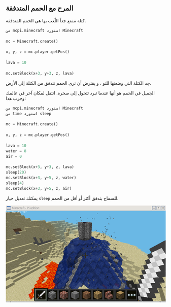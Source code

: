 ## المرح مع الحمم المتدفقة

كتلة ممتع جداً اللّعب بها هي الحمم المتدفقة.

```python
من mcpi.minecraft استورد Minecraft

mc = Minecraft.create()

x, y, z = mc.player.getPos()

lava = 10

mc.setBlock(x+3, y+3, z, lava)
```

جد الكتلة التي وضعتها للتو ، و يفترض أن ترى الحمم تتدفق من الكتلة إلى الأرض.

الجميل في الحمم هو أنها عندما تبرد تتحول إلى صخرة. انتقل لمكان آخر في عالمك وجرب هذا:

```python
من mcpi.minecraft استورد Minecraft
من time استورد sleep

mc = Minecraft.create()

x, y, z = mc.player.getPos()

lava = 10
water = 8
air = 0

mc.setBlock(x+3, y+3, z, lava)
sleep(20)
mc.setBlock(x+3, y+5, z, water)
sleep(4)
mc.setBlock(x+3, y+5, z, air)

```

يمكنك تعديل خيار `sleep` للسماح بتدفق أكثر أو أقل من الحمم.

![الحمم](images/lava.png)